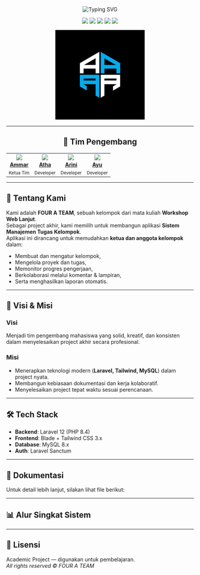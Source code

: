 <div align="center">

<img src="https://readme-typing-svg.herokuapp.com?font=Fira+Code&size=40&duration=3000&pause=1000&color=6366F1&center=true&vCenter=true&width=600&lines=FOUR+A+TEAM" alt="Typing SVG" />

<p>
<img src="https://img.shields.io/badge/Laravel-12-FF2D20?style=for-the-badge&logo=laravel&logoColor=white" />
<img src="https://img.shields.io/badge/Tailwind%20CSS-3-38B2AC?style=for-the-badge&logo=tailwind-css&logoColor=white" />
<img src="https://img.shields.io/badge/MySQL-8.0-4479A1?style=for-the-badge&logo=mysql&logoColor=white" />
<img src="https://img.shields.io/badge/GitHub-Org-181717?style=for-the-badge&logo=github&logoColor=white" />
<img src="https://img.shields.io/badge/FOUR%20A%20TEAM-AAAA-6366F1?style=for-the-badge&logo=A&logoColor=white" />
</p>

<!-- Logo Komunitas -->
<img src="./file.jpg" alt="Profil Komunitas" width="240" />

---

## 👥 Tim Pengembang
<table>
  <tr>
    <td align="center">
      <img src="https://github.com/scythe71.png" width="120" /><br/>
      <a href="https://github.com/scythe71"><b>Ammar</b></a><br/>
      <sub>Ketua Tim</sub>
    </td>
    <td align="center">
      <img src="https://github.com/Bangkah.png" width="120" /><br/>
      <a href="https://github.com/Bangkah"><b>Atha</b></a><br/>
      <sub>Developer</sub>
    </td>
    <td align="center">
      <img src="https://github.com/Arinisafitri29.png" width="120" /><br/>
      <a href="https://github.com/Arinisafitri29"><b>Arini</b></a><br/>
      <sub>Developer</sub>
    </td>
    <td align="center">
      <img src="https://github.com/Ayuamelia79.png" width="120" /><br/>
      <a href="https://github.com/Ayuamelia79"><b>Ayu</b></a><br/>
      <sub>Developer</sub>
    </td>
  </tr>
</table>

---
</div>

## 📌 Tentang Kami
Kami adalah **FOUR A TEAM**, sebuah kelompok dari mata kuliah **Workshop Web Lanjut**.  
Sebagai project akhir, kami memilih untuk membangun aplikasi **Sistem Manajemen Tugas Kelompok**.  
Aplikasi ini dirancang untuk memudahkan **ketua dan anggota kelompok** dalam:  
- Membuat dan mengatur kelompok,  
- Mengelola proyek dan tugas,  
- Memonitor progres pengerjaan,  
- Berkolaborasi melalui komentar & lampiran,  
- Serta menghasilkan laporan otomatis.  

---

## 🎯 Visi & Misi

### Visi
Menjadi tim pengembang mahasiswa yang solid, kreatif, dan konsisten dalam menyelesaikan project akhir secara profesional.  

### Misi
- Menerapkan teknologi modern (**Laravel, Tailwind, MySQL**) dalam project nyata.  
- Membangun kebiasaan dokumentasi dan kerja kolaboratif.  
- Menyelesaikan project tepat waktu sesuai perencanaan.  

---

## 🛠️ Tech Stack
- **Backend**: Laravel 12 (PHP 8.4)  
- **Frontend**: Blade + Tailwind CSS 3.x  
- **Database**: MySQL 8.x  
- **Auth**: Laravel Sanctum  

---

## 📂 Dokumentasi
Untuk detail lebih lanjut, silakan lihat file berikut:  


---

## 📊 Alur Singkat Sistem


---

## 📜 Lisensi
Academic Project — digunakan untuk pembelajaran.  
_All rights reserved © FOUR A TEAM_

